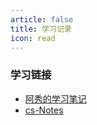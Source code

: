 ```yaml
---
article: false
title: 学习记录
icon: read
---
```


### 学习链接

- [阿秀的学习笔记](https://interviewguide.cn/notes/01-guide/web-guide-reading.html)
- [cs-Notes](http://www.cyc2018.xyz/)

